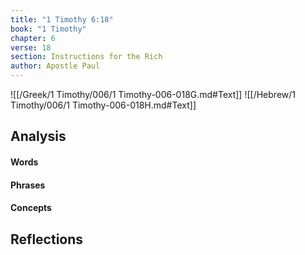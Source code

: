 ```yaml
---
title: "1 Timothy 6:18"
book: "1 Timothy"
chapter: 6
verse: 18
section: Instructions for the Rich
author: Apostle Paul
---
```

![[/Greek/1 Timothy/006/1 Timothy-006-018G.md#Text]]
![[/Hebrew/1 Timothy/006/1 Timothy-006-018H.md#Text]]

## Analysis

#### Words

#### Phrases

#### Concepts

## Reflections

